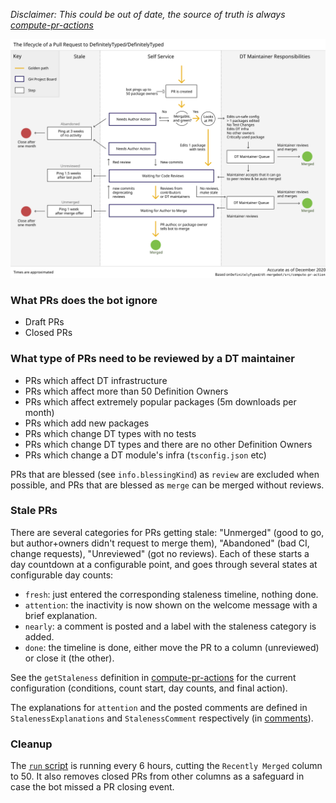 _Disclaimer: This could be out of date, the source of truth is always [compute-pr-actions]_

<img src="./dt-mergebot-lifecycle.svg" />
<!-- https://www.figma.com/file/jIYpibfnaKRhq9rpK5wwkj/dt-pr-lifecycle-Eli -->

### What PRs does the bot ignore

- Draft PRs
- Closed PRs

### What type of PRs need to be reviewed by a DT maintainer

- PRs which affect DT infrastructure
- PRs which affect more than 50 Definition Owners
- PRs which affect extremely popular packages (5m downloads per month)
- PRs which add new packages
- PRs which change DT types with no tests
- PRs which change DT types and there are no other Definition Owners
- PRs which change a DT module's infra (`tsconfig.json` etc)

PRs that are blessed (see `info.blessingKind`) as `review` are excluded
when possible, and PRs that are blessed as `merge` can be merged without
reviews.

### Stale PRs

There are several categories for PRs getting stale: "Unmerged" (good to go, but
author+owners didn't request to merge them), "Abandoned" (bad CI, change
requests), "Unreviewed" (got no reviews).  Each of these starts a day countdown
at a configurable point, and goes through several states at configurable day
counts:

- `fresh`: just entered the corresponding staleness timeline, nothing done.
- `attention`: the inactivity is now shown on the welcome message with a brief
  explanation.
- `nearly`: a comment is posted and a label with the staleness category is
  added.
- `done`: the timeline is done, either move the PR to a column (unreviewed) or
  close it (the other).

See the `getStaleness` definition in [compute-pr-actions] for the current
configuration (conditions, count start, day counts, and final action).

The explanations for `attention` and the posted comments are defined in
`StalenessExplanations` and `StalenessComment` respectively (in [comments]).

### Cleanup

The [`run` script](../src/run.ts) is running every 6 hours, cutting the
`Recently Merged` column to 50.  It also removes closed PRs from other columns
as a safeguard in case the bot missed a PR closing event.


[compute-pr-actions]: <https://github.com/DefinitelyTyped/dt-mergebot/blob/master/src/compute-pr-actions.ts>
[comments]: <https://github.com/DefinitelyTyped/dt-mergebot/blob/master/src/comments.ts>
